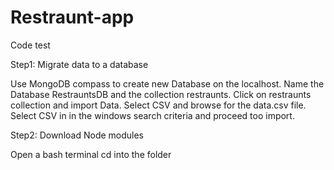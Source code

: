 # Restraunt-app
Code test 

Step1: Migrate data to a database

Use MongoDB compass to create new Database on the localhost.
Name the Database RestrauntsDB and the collection restraunts.
Click on restraunts collection and import Data. 
Select CSV and browse for the data.csv file.
Select CSV in in the windows search criteria and proceed too import.


Step2: Download Node modules 

Open a bash terminal 
cd into the folder 

